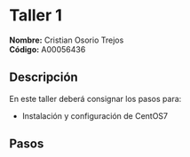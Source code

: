 # Taller 1

**Nombre:** Cristian Osorio Trejos    
**Código:** A00056436

## Descripción
En este taller deberá consignar los pasos para:
* Instalación y configuración de CentOS7

## Pasos
